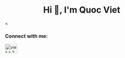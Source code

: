 <h1 align="center">Hi 👋, I'm Quoc Viet</h1>
<

<h3 align="left">Connect with me:</h3>
<p align="left">
<a href="https://fb.com/viet.z.202" target="blank"><img align="center" src="https://raw.githubusercontent.com/rahuldkjain/github-profile-readme-generator/master/src/images/icons/Social/facebook.svg" alt="viet.z.202" height="30" width="40" /></a>
</p>




